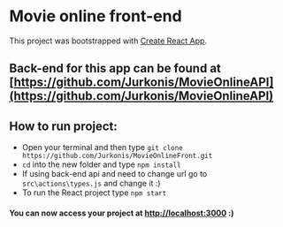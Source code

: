 # Movie online front-end

This project was bootstrapped with [Create React App](https://github.com/facebook/create-react-app).

## Back-end for this app can be found at [https://github.com/Jurkonis/MovieOnlineAPI](https://github.com/Jurkonis/MovieOnlineAPI)

## How to run project:

- Open your terminal and then type `git clone https://github.com/Jurkonis/MovieOnlineFront.git`
- `cd` into the new folder and type `npm install`
- If using back-end api and need to change url go to `src\actions\types.js` and change it :)
- To run the React project type `npm start`

#### You can now access your project at [http://localhost:3000](http://localhost:3000) :)
